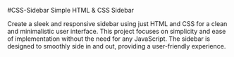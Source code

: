 #CSS-Sidebar
Simple HTML & CSS Sidebar

Create a sleek and responsive sidebar using just HTML and CSS for a clean and minimalistic user interface. This project focuses on simplicity and ease of implementation without the need for any JavaScript. The sidebar is designed to smoothly side in and out, providing a user-friendly experience.
